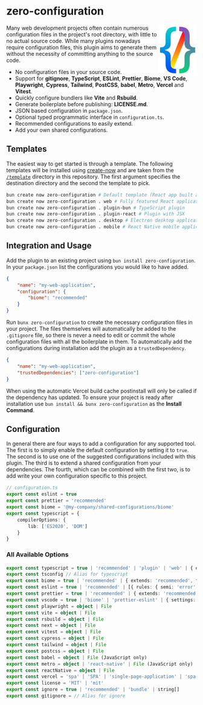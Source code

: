 # zero-configuration

<img align="right" src="https://github.com/tobua/zero-configuration/raw/main/logo.png" width="20%" alt="zero-configuration Logo" />

Many web development projects often contain numerous configuration files in the project's root directory, with little to no actual source code. While many plugins nowadays require configuration files, this plugin aims to generate them without the necessity of committing anything to the source code.

- No configuration files in your source code.
- Support for **gitignore**, **TypeScript**, **ESLint**, **Prettier**, **Biome**, **VS Code**, **Playwright**, **Cypress**, **Tailwind**, **PostCSS**, **babel**, **Metro**, **Vercel** and **Vitest**.
- Quickly configure bundlers like **Vite** and **Rsbuild**.
- Generate boilerplate before publishing: **LICENSE.md**.
- JSON based configuration in `package.json`.
- Optional typed programmatic interface in `configuration.ts`.
- Recommended configurations to easily extend.
- Add your own shared configurations.

## Templates

The easiest way to get started is through a template. The following templates will be installed using [create-now](https://github.com/tobua/create-now) and are taken from the [`/template`](https://github.com/tobua/zero-configuration/tree/main/template) directory in this repository. The first argument specifies the destination directory and the second the template to pick.

```sh
bun create now zero-configuration # Default template (React app built and served with Bun)
bun create now zero-configuration . web # Fully featured React application using Rsbuild
bun create now zero-configuration . plugin-bun # TypeScript plugin
bun create now zero-configuration . plugin-react # Plugin with JSX
bun create now zero-configuration . desktop # Electron desktop application.
bun create now zero-configuration . mobile # React Native mobile application for Android and iOS.
```

## Integration and Usage

Add the plugin to an existing project using `bun install zero-configuration`. In your `package.json` list the configurations you would like to have added.

```json
{
    "name": "my-web-application",
    "configuration": {
        "biome": "recommended"
    }
}
```

Run `bunx zero-configuration` to create the necessary configuration files in your project. The files themselves will automatically be added to the `.gitignore` file, so there is never a need to edit or commit the whole configuration files with all the boilerplate in them. To automatically add the configurations during installation add the plugin as a `trustedDependency`.

```json
{
    "name": "my-web-application",
    "trustedDependencies": ["zero-configuration"]
}
```

When using the automatic Vercel build cache postinstall will only be called if the dependency has updated. To ensure your project is ready after installation use `bun install && bunx zero-configuration` as the **Install Command**.

## Configuration

In general there are four ways to add a configuration for any supported tool. The first is to simply enable the default configuration by setting it to `true`. The second is to use one of the suggested configurations included with this plugin. The third is to extend a shared configuration from your dependencies. The fourth, which can be combined with the first two, is to add write your own configuration specific to this project.

```ts
// configuration.ts
export const eslint = true
export const prettier = 'recommended'
export const biome = '@my-company/shared-configurations/biome'
export const typescript = {
    compilerOptions: {
        lib: ['ES2020', 'DOM']
    }
}
```

### All Available Options

```ts
export const typescript = true | 'recommended' | 'plugin' | 'web' | { extends: 'web', include: ['index.tsx' ] }
export const tsconfig // Alias for typescript
export const biome = true | 'recommended' | { extends: 'recommended', files: { ignore: ['demo'] } }
export const eslint = true | 'recommended' | [{ rules: { semi: 'error' } }]
export const prettier = true | 'recommended' | { extends: 'recommended', printWidth: 140, ignore: ['test/fixture'] }
export const vscode = true | 'biome' | 'prettier-eslint' | { settings: { ... }, extensions: { ... } } | { settings: { 'editor.defaultFormatter': 'biomejs.biome' } }
export const playwright = object | File
export const vite = object | File
export const rsbuild = object | File
export const next = object | File
export const vitest = object | File
export const cypress = object | File
export const tailwind = object | File
export const postcss = object | File
export const babel = object | File (JavaScript only)
export const metro = object | 'react-native' | File (JavaScript only)
export const reactNative = object | File
export const vercel = 'spa' | 'SPA' | 'single-page-application' | 'spa-routes' | 'github-silent' | { extends: 'spa', routes: { ... }}
export const license = 'MIT' | 'mit'
export const ignore = true | 'recommended' | 'bundle' | string[]
export const gitignore = // Alias for ignore
```

